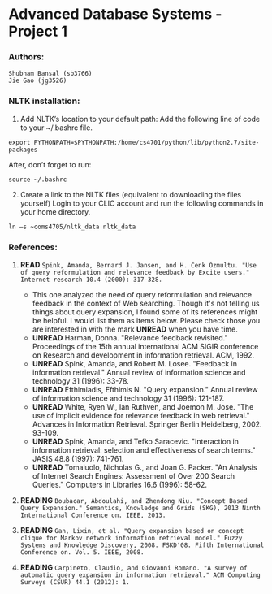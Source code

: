 # Advanced Database Systems - Project 1
### Authors: 
	Shubham Bansal (sb3766)
	Jie Gao (jg3526)

### NLTK installation:
1. Add NLTK’s location to your default path:
Add the following line of code to your ~/.bashrc file.
```
export PYTHONPATH=$PYTHONPATH:/home/cs4701/python/lib/python2.7/site-packages
```

After, don’t forget to run:
```
source ~/.bashrc
```

2. Create a link to the NLTK files (equivalent to downloading the files yourself)
Login to your CLIC account and run the following commands in your home directory.
```
ln –s ~coms4705/nltk_data nltk_data
```
	
### References:
1. **READ** ```Spink, Amanda, Bernard J. Jansen, and H. Cenk Ozmultu. "Use of query reformulation and relevance feedback by Excite users." Internet research 10.4 (2000): 317-328.```
	* This one analyzed the need of query reformulation and relevance feedback in the context of Web searching. Though it's not telling us things about query expansion, I found some of its references might be helpful. I would list them as items below. Please check those you are interested in with the mark **UNREAD** when you have time.
	* **UNREAD** Harman, Donna. "Relevance feedback revisited." Proceedings of the 15th annual international ACM SIGIR conference on Research and development in information retrieval. ACM, 1992.
	* **UNREAD** Spink, Amanda, and Robert M. Losee. "Feedback in information retrieval." Annual review of information science and technology 31 (1996): 33-78.
	* **UNREAD** Efthimiadis, Efthimis N. "Query expansion." Annual review of information science and technology 31 (1996): 121-187.
	* **UNREAD** White, Ryen W., Ian Ruthven, and Joemon M. Jose. "The use of implicit evidence for relevance feedback in web retrieval." Advances in Information Retrieval. Springer Berlin Heidelberg, 2002. 93-109.
	* **UNREAD** Spink, Amanda, and Tefko Saracevic. "Interaction in information retrieval: selection and effectiveness of search terms." JASIS 48.8 (1997): 741-761.
	* **UNREAD** Tomaiuolo, Nicholas G., and Joan G. Packer. "An Analysis of Internet Search Engines: Assessment of Over 200 Search Queries." Computers in Libraries 16.6 (1996): 58-62.

2. **READING** ```Boubacar, Abdoulahi, and Zhendong Niu. "Concept Based Query Expansion." Semantics, Knowledge and Grids (SKG), 2013 Ninth International Conference on. IEEE, 2013.```

3. **READING** ```Gan, Lixin, et al. "Query expansion based on concept clique for Markov network information retrieval model." Fuzzy Systems and Knowledge Discovery, 2008. FSKD'08. Fifth International Conference on. Vol. 5. IEEE, 2008.```

4. **READING** ```Carpineto, Claudio, and Giovanni Romano. "A survey of automatic query expansion in information retrieval." ACM Computing Surveys (CSUR) 44.1 (2012): 1.```
